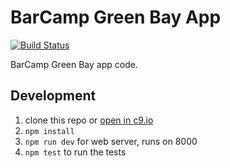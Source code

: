 BarCamp Green Bay App
=====================

[![Build Status](https://travis-ci.org/BarCampGreenBay/barcampgb.org.svg?branch=master)](https://travis-ci.org/BarCampGreenBay/barcampgb.org)

BarCamp Green Bay app code.

## Development

1. clone this repo or [open in c9.io](https://c9.io/open/git/?url=git@github.com:BarCampGreenBay/barcampgb.org.git)
2. `npm install`
3. `npm run dev` for web server, runs on 8000
4. `npm test` to run the tests
